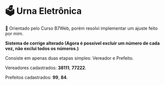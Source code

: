 # 🗳 Urna Eletrônica
📌 Orientado pelo Curso B7Web, porém resolvi implementar um ajuste feito por mim.

**Sistema de corrige alterado (Agora é possível excluir um número de cada vez, não exclui todos os números.)**

Consiste em apenas duas etapas simples: Vereador e Prefeito.

Vereadores cadastrados: **38111**, **77222**.

Prefeitos cadastrados: **99**, **84**.
